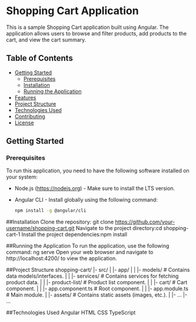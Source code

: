 # Shopping Cart Application

This is a sample Shopping Cart application built using Angular. The application allows users to browse and filter products, add products to the cart, and view the cart summary.

## Table of Contents

- [Getting Started](#getting-started)
  - [Prerequisites](#prerequisites)
  - [Installation](#installation)
  - [Running the Application](#running-the-application)
- [Features](#features)
- [Project Structure](#project-structure)
- [Technologies Used](#technologies-used)
- [Contributing](#contributing)
- [License](#license)

## Getting Started

### Prerequisites

To run this application, you need to have the following software installed on your system:

- Node.js (https://nodejs.org) - Make sure to install the LTS version.
- Angular CLI - Install globally using the following command:

  ```bash
  npm install -g @angular/cli

##Installation
Clone the repository: git clone https://github.com/your-username/shopping-cart.git
Navigate to the project directory:cd shopping-cart-1
Install the project dependencies:npm install

##Running the Application
To run the application, use the following command: ng serve
Open your web browser and navigate to http://localhost:4200/ to view the application.

##Project Structure
shopping-cart/
  |- src/
  |   |- app/
  |   |   |- models/           # Contains data models/interfaces.
  |   |   |- services/         # Contains services for fetching product data.
  |   |   |- product-list/     # Product list component.
  |   |   |- cart/             # Cart component.
  |   |   |- app.component.ts  # Root component.
  |   |   |- app.module.ts     # Main module.
  |   |- assets/               # Contains static assets (images, etc.).
  |   |- ...
  |- ...

##Technologies Used
Angular
HTML
CSS
TypeScript

